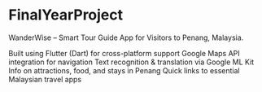 # FinalYearProject
WanderWise – Smart Tour Guide App for Visitors to Penang, Malaysia.

Built using Flutter (Dart) for cross-platform support
Google Maps API integration for navigation
Text recognition & translation via Google ML Kit
Info on attractions, food, and stays in Penang
Quick links to essential Malaysian travel apps
